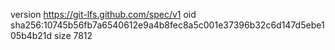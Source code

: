version https://git-lfs.github.com/spec/v1
oid sha256:10745b56fb7a6540612e9a4b8fec8a5c001e37396b32c6d147d5ebe105b4b21d
size 7812
